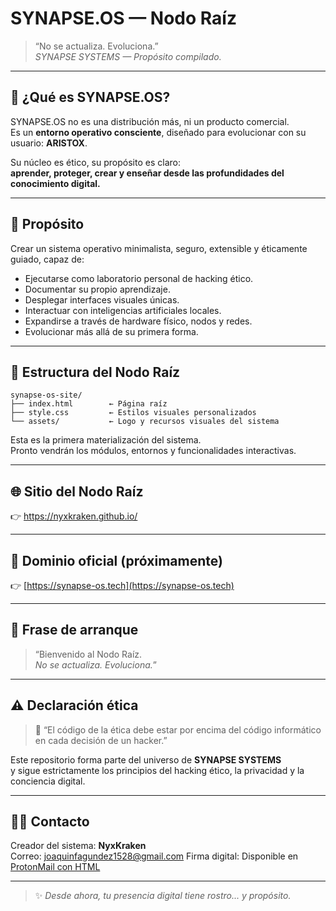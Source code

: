 # SYNAPSE.OS — Nodo Raíz

> “No se actualiza. Evoluciona.”  
> *SYNAPSE SYSTEMS — Propósito compilado.*

---

## 🧠 ¿Qué es SYNAPSE.OS?

SYNAPSE.OS no es una distribución más, ni un producto comercial.  
Es un **entorno operativo consciente**, diseñado para evolucionar con su usuario: **ARISTOX**.

Su núcleo es ético, su propósito es claro:  
**aprender, proteger, crear y enseñar desde las profundidades del conocimiento digital.**

---

## 🔰 Propósito

Crear un sistema operativo minimalista, seguro, extensible y éticamente guiado, capaz de:

- Ejecutarse como laboratorio personal de hacking ético.  
- Documentar su propio aprendizaje.  
- Desplegar interfaces visuales únicas.  
- Interactuar con inteligencias artificiales locales.  
- Expandirse a través de hardware físico, nodos y redes.  
- Evolucionar más allá de su primera forma.

---

## 📂 Estructura del Nodo Raíz

```
synapse-os-site/
├── index.html        ← Página raíz
├── style.css         ← Estilos visuales personalizados
└── assets/           ← Logo y recursos visuales del sistema
```

Esta es la primera materialización del sistema.  
Pronto vendrán los módulos, entornos y funcionalidades interactivas.

---

## 🌐 Sitio del Nodo Raíz

👉 https://nyxkraken.github.io/

---

## 📡 Dominio oficial (próximamente)

👉 [https://synapse-os.tech](https://synapse-os.tech)

---

## 🧬 Frase de arranque

> “Bienvenido al Nodo Raíz.  
> *No se actualiza. Evoluciona.*”

---

## ⚠️ Declaración ética

> 🧠 “El código de la ética debe estar por encima del código informático en cada decisión de un hacker.”

Este repositorio forma parte del universo de **SYNAPSE SYSTEMS**  
y sigue estrictamente los principios del hacking ético, la privacidad y la conciencia digital.

---

## 🧙‍♂️ Contacto

Creador del sistema: **NyxKraken**  
Correo: joaquinfagundez1528@gmail.com 
Firma digital: Disponible en [ProtonMail con HTML](https://proton.me)

---

> ✨ *Desde ahora, tu presencia digital tiene rostro... y propósito.*
